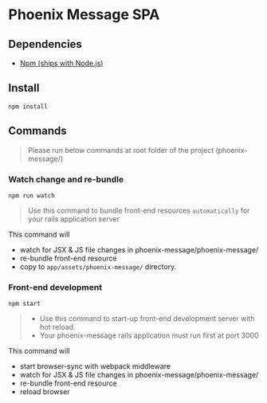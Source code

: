 # Phoenix Message SPA

## Dependencies
* [Npm (ships with Node.js)](https://github.com/joyent/node/wiki/installing-node.js-via-package-manager)

## Install
`npm install`

## Commands
> Please run below commands at root folder of the project (phoenix-message/)

### Watch change and re-bundle
`npm run watch`

> Use this command to bundle front-end resources `automatically` for your rails application server

This command will
* watch for JSX & JS file changes in phoenix-message/phoenix-message/
* re-bundle front-end resource
* copy to `app/assets/phoenix-message/` directory.

### Front-end development
`npm start`

> * Use this command to start-up front-end development server with hot reload.
> * Your phoenix-message rails application must run first at port 3000

This command will
* start browser-sync with webpack middleware
* watch for JSX & JS file changes in phoenix-message/phoenix-message/
* re-bundle front-end resource
* reload browser
